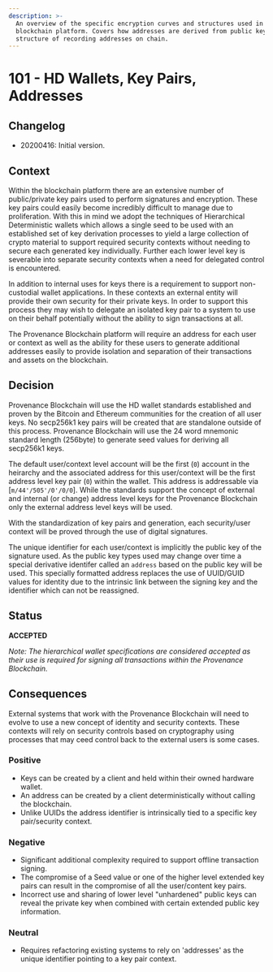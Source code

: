```yaml
---
description: >-
  An overview of the specific encryption curves and structures used in the
  blockchain platform. Covers how addresses are derived from public keys and the
  structure of recording addresses on chain.
---
```


# 101 - HD Wallets, Key Pairs, Addresses

## Changelog

* 20200416: Initial version.

## Context

Within the blockchain platform there are an extensive number of public/private key pairs used to perform signatures and encryption. These key pairs could easily become incredibly difficult to manage due to proliferation. With this in mind we adopt the techniques of Hierarchical Deterministic wallets which allows a single seed to be used with an established set of key derivation processes to yield a large collection of crypto material to support required security contexts without needing to secure each generated key individually. Further each lower level key is severable into separate security contexts when a need for delegated control is encountered.

In addition to internal uses for keys there is a requirement to support non-custodial wallet applications. In these contexts an external entity will provide their own security for their private keys. In order to support this process they may wish to delegate an isolated key pair to a system to use on their behalf potentially without the ability to sign transactions at all.

The Provenance Blockchain platform will require an address for each user or context as well as the ability for these users to generate additional addresses easily to provide isolation and separation of their transactions and assets on the blockchain.

## Decision

Provenance Blockchain will use the HD wallet standards established and proven by the Bitcoin and Ethereum communities for the creation of all user keys. No secp256k1 key pairs will be created that are standalone outside of this process. Provenance Blockchain will use the 24 word mnemonic standard length (256byte) to generate seed values for deriving all secp256k1 keys.

The default user/context level account will be the first (`0`) account in the heirarchy and the associated address for this user/context will be the first address level key pair (`0`) within the wallet. This address is addressable via \[`m/44'/505'/0'/0/0`]. While the standards support the concept of external and internal (or change) address level keys for the Provenance Blockchain only the external address level keys will be used.

With the standardization of key pairs and generation, each security/user context will be proved through the use of digital signatures.

The unique identifier for each user/context is implicitly the public key of the signature used. As the public key types used may change over time a special derivative identifer called an `address` based on the public key will be used. This specially formatted address replaces the use of UUID/GUID values for identity due to the intrinsic link between the signing key and the identifier which can not be reassigned.

## Status

**ACCEPTED**

_Note: The hierarchical wallet specifications are considered accepted as their use is required for signing all transactions within the Provenance Blockchain._

## Consequences

External systems that work with the Provenance Blockchain will need to evolve to use a new concept of identity and security contexts. These contexts will rely on security controls based on cryptography using processes that may ceed control back to the external users is some cases.

### Positive

* Keys can be created by a client and held within their owned hardware wallet.
* An address can be created by a client deterministically without calling the blockchain.
* Unlike UUIDs the address identifier is intrinsically tied to a specific key pair/security context.

### Negative

* Significant additional complexity required to support offline transaction signing.
* The compromise of a Seed value or one of the higher level extended key pairs can result in the compromise of all the user/content key pairs.
* Incorrect use and sharing of lower level "unhardened" public keys can reveal the private key when combined with certain extended public key information.

### Neutral

* Requires refactoring existing systems to rely on 'addresses' as the unique identifier pointing to a key pair context.
